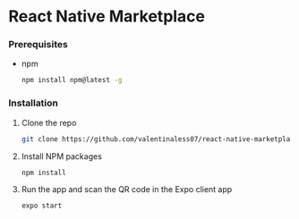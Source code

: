 # React Native Marketplace

### Prerequisites

- npm

  ```sh
  npm install npm@latest -g
  ```

### Installation

1. Clone the repo
   ```sh
   git clone https://github.com/valentinaless07/react-native-marketplace
   ```
2. Install NPM packages
   ```sh
   npm install
   ```
3. Run the app and scan the QR code in the Expo client app
   ```sh
   expo start


